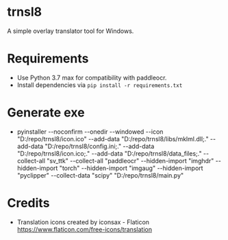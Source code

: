 # trnsl8
 A simple overlay translator tool for Windows.

# Requirements
- Use Python 3.7 max for compatibility with paddleocr.
- Install dependencies via `pip install -r requirements.txt`

# Generate exe
- pyinstaller --noconfirm --onedir --windowed --icon "D:/repo/trnsl8/icon.ico" --add-data "D:/repo/trnsl8/libs/mklml.dll;." --add-data "D:/repo/trnsl8/config.ini;." --add-data "D:/repo/trnsl8/icon.ico;." --add-data "D:/repo/trnsl8/data_files;." --collect-all "sv_ttk" --collect-all "paddleocr" --hidden-import "imghdr" --hidden-import "torch" --hidden-import "imgaug" --hidden-import "pyclipper" --collect-data "scipy"  "D:/repo/trnsl8/main.py"

# Credits
- Translation icons created by iconsax - Flaticon https://www.flaticon.com/free-icons/translation